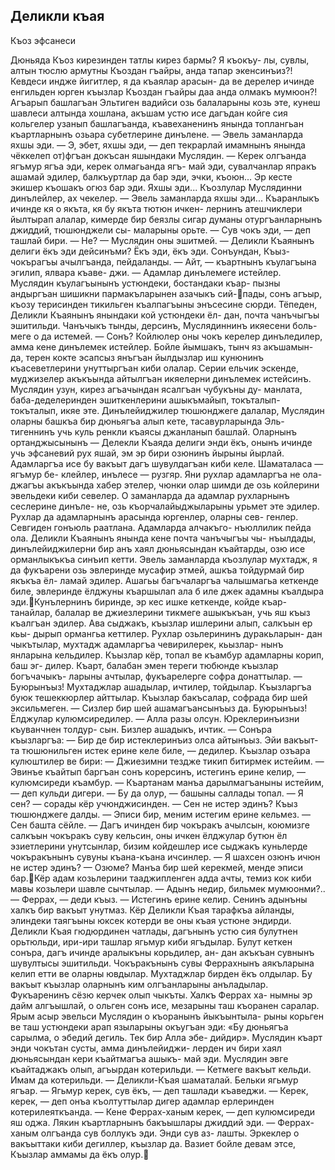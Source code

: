 ## Деликли къая

Къоз эфсанеси

Дюньяда Къоз кирезинден татлы кирез бармы? Я къокъу- лы, сувлы, алтын тюслю армутны Къоздан гъайры, анда тапар экенсинъиз?! Кевдеси индже йигитлер, я да къаялар арасын- да ве дерелер ичинде енгильден юрген къызлар Къоздан гъайры даа анда олмакъ мумюон?!
Агъарып башлагъан Эльтиген вадийси озь балаларыны козь эте, кунеш шавлеси алтында хошлана, акъшам устю исе дагъдан койге сия кольгелер узанып башлагъанда, къавеханенинъ янында топлангьан къартларнынъ озьара субетлерине динълене.
— Эвель заманларда яхшы эди.
— Э, эбет, яхшы эди, — деп текрарлай имамнынъ янында чёккелеп от)фгъан докъсан яшындаки Муслядин.
— Керек олгъанда ягъмур ягъа эди, керек олмагьанда ягъ- май эди, сувалчанлар япракъ ашамай эдилер, балкъуртлар да бар эди, эчки, къоюн... Эр кесте экишер къошакъ огюз бар эди. Яхшы эди...
Къозлулар Муслядинни динълейлер, ах чекелер.
— Эвель заманларда яхшы эди...
Къаранлыкъ ичинде кя о якъта, кя бу якъта тютюн ичкен- лернинъ атешчиклери йылтырап алалар, кимерде бир беязлы сигар думаны отургъанларнынъ джиддий, тюшюнджели сы- маларыны орьте.
— Сув чокъ эди, — деп ташлай бири.
— Не? — Муслядин оны эшитмей. — Деликли Къаянынъ делиги ёкъ эди дейсинъми? Ёкъ эди, ёкъ эди. Сонъундан, Къыз-чокърагъы ачылгъанда, пейдаланды.
— Айт, — къартнынъ къулагъына эгилип, ялвара къаве- джи. — Адамлар динълемеге истейлер.
Муслядин къулагъынынъ устюндеки, бостандаки къар- пызны андыргъан шишикни пармакъларынен азачыкъ сий-пады, сонъ агъыр, къозу терисинден тикильген къалпагъыны энъсесине сюрди.
Тёпеден, Деликли Къаянынъ янындаки кой устюндеки ёл- дан, почта чанъчыгъы эшитильди.
Чанъчыкъ тынды, дерсинъ, Муслядиннинъ икяесени боль- меге о да истемей.
— Сонъ?
Койлюлер оны чокъ керелер динъледилер, амма кене динълемек истейлер. Бойле йымшакъ, тынч яз акъшамын- да, терен кокте эсапсыз янъгъан йылдызлар иш кунюнинъ къасеветлерини унуттыргъан киби олалар. Серии ельчик эскенде, муджизелер акъкъында айтылгъан икяелерни динълемек истейсинъ.
Муслядин узун, кирез агъачындан ясалгъан чубукъны ду- манлата, баба-деделеринден эшиткенлерини ашыкъмайып, токъталып-токъталып, икяе эте.
Динълейиджилер тюшюнджеге далалар, Муслядин оларны башкъа бир дюньягъа алып кете, тасавурларында Эль- тигеннинъ учь куль ренкли къаясы джанланып башлай. Оларнынъ ортанджысынынъ — Делекли Къаяда делиги энди ёкъ, онынъ ичинде учь эфсаневий рух яшай, эм эр бири озюнинъ йырыны йырлай. Адамларгъа исе бу вакъыт дагъ шувулдагъан киби келе. Шаматаласа — ягъмур бе- клейлер, инълесе — рузгяр. Яни рухлар адамларгъа не ола- джагъы акъкъында хабер этелер, чюнки олар шимди де озь койлерини эвельдеки киби севелер.
О заманларда да адамлар рухларнынъ сеслерине динъле- не, озь къорчалайыджыларыны урьмет эте эдилер.
Рухлар да адамларнынъ арасында юргенлер, оларны сев- генлер. Севгиден гонъюль раатлана. Адамларда алчакъго- нъюллилик пейда ола.
Деликли Къаянынъ янында кене почта чанъчыгъы чы- нъылдады, динълейиджилерни бир анъ хаял дюньясындан къайтарды, озю исе орманлыкъкъа синъип кетти.
Эвель заманларда къозлулар мухтадж, я да фукъарени озь эвлеринде мусафир этмей, ашкъа тойдурмай бир якъкъа ёл- ламай эдилер. Ашагьы багъчаларгъа чалышмагьа кеткенде биле, эвлеринде ёлджуны къаршылап ала б иле джек адамны къалдыра эди.Кунълернинъ биринде, эр кес ишке кеткенде, койде къар- танайлар, балалар ве джиезлерини тикмеге ашыкъкъан, учь яш къыз къалгъан эдилер.
Ава сыджакъ, къызлар ишлерини алып, салкъын ер кьы- дырып ормангьа кеттилер. Рухлар озьлерининъ дуракьларын- дан чыкътылар, мухтадж адамларгъа чевирилерек, кьызлар- нынъ янларына кельдилер.
Къызлар кёр, топал ве къамбур адамларны корип, баш эг- дилер.
Къарт, балабан эмен тереги тюбюнде къызлар богъчачыкъ- ларыны ачтылар, фукъарелерге софра донаттылар.
— Буюрынъыз!
Мухтаджлар ашадылар, ичтилер, тойдылар. Къызларгъа буюк тешеккюрлер айттылар. Къызлар бакъсалар, софрада бир шей эксильмеген.
— Сизлер бир шей ашамагъансынъыз да. Буюрынъыз!
Ёлджулар кулюмсиредилер.
— Алла разы олсун. Юреклеринъизни къуванчнен толдур- сын. Бизлер ашадыкъ, ичтик. — Сонъра къызларгъа:
— Бир де бир истеклеринъиз олса айтынъыз. Эйи вакъыт- та тюшюнильген истек ерине келе биле, — дедилер.
Къызлар озъара кулюштилер ве бири:
— Джиезимни тездже тикип битирмек истейим.
— Эвинъе къайтып баргъан сонъ корерсинъ, истегинъ ерине келир, — кулюмсиреди къамбур.
— Къартанам манъа дарылмагъаныны истейим, — деп кульди дигери.
— Бу да олур, — башыны саллады топал.
— Я сен? — сорады кёр учюнджисинден. — Сен не истер эдинъ?
Къыз тюшюнджеге далды.
— Эписи бир, меним истегим ерине кельмез.
— Сен башта сёйле.
— Дагъ ичинден бир чокъракъ ачылсын, коюмизге салкъын чокъракъ суву кельсин, оны ичкен ёлджулар бутюн ёл эзиетлерини унутсынлар, бизим койдешлер исе сыджакъ куньлерде чокъракънынъ сувуны къана-къана ичсинлер.
— Я шахсен озюнъ ичюн не истер эдинъ?
— Озюме? Манъа бир шей керекмей, менде эписи бар.Кёр адам козьлерини тааджипленген адда ачты, темиз кок киби мавы козьлери шавле сычтылар.
— Адынъ недир, бильмек мумюонми?..
— Феррах, — деди къыз.
— Истегинъ ерине келир. Сенинъ адынъны халкъ бир вакъыт унутмаз.
Кёр Деликли Къая тарафкъа айланды, элиндеки таягъыны юксек котерди ве оны къая устюне эндирди.
Деликли Къая гюдюрдинен чатлады, дагънынъ устю сия булутнен орьтюльди, ири-ири ташлар ягьмур киби ягъдылар. Булут кеткен сонъра, дагъ ичинде аралыкъны корьдилер, ан- дан акъкъан сувнынъ шувултысы эшитильди.
Чокъракънынъ сувы Феррахнынъ аякъларына келип етти ве оларны ювдылар.
Мухтаджлар бирден ёкъ олдылар. Бу вакъыт къызлар оларнынъ ким олгъанларыны анъладылар.
Фукъаренинъ сёзю керчек олып чыкъты. Халкъ Феррах ха- нымны эр дайм алгъышлай, о ольген сонъ исе, мезарыны таш къоранен саралар.
Ярым асыр эвельси Муслядин о къоранынъ йыкъынтыла- рыны корьген ве таш устюндеки арап языларыны окъугъан эди: «Бу дюньягъа сарылма, о эбедий дегиль. Тек бир Алла эбе- дийдир».
Муслядин къарт энди чокътан сусты, амма динълейиджи- лерден ич бири хаял дюньясындан кери къайтмагъа ашыкъ- май эди.
Муслядин эвге къайтаджакъ олып, агъырдан котерильди.
— Кетмеге вакъыт кельди.
Имам да котерильди.
— Деликли-Къая шаматалай. Бельки ягьмур ягъар.
— Ягьмур керек, сув ёкъ, — деп ташлади къаведжи.
— Керек, керек, — деп онъа къолтуттылар дигер адамлар ерлеринден котерилеяткъанда.
— Кене Феррах-ханым керек, — деп кулюмсиреди яш оджа. Лякин къартларнынъ бакъышлары джиддий эди.
— Феррах-ханым олгъанда сув боллукъ эди. Энди сув аз- лашты. Эркеклер о вакъыттаки киби дегиллер, къызлар да. Вазиет бойле девам этсе, Къызлар аммамы да ёкъ олур.
